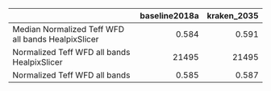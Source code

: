 |                                                    |   baseline2018a |   kraken_2035 |
|:---------------------------------------------------|----------------:|--------------:|
| Median Normalized Teff WFD all bands HealpixSlicer |           0.584 |         0.591 |
| Normalized Teff WFD all bands HealpixSlicer        |       21495     |     21495     |
| Normalized Teff WFD all bands                      |           0.585 |         0.587 |

